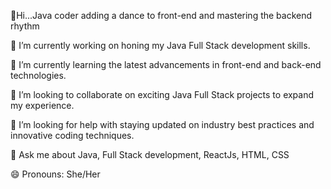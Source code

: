 👋Hi...Java coder adding a dance to front-end and mastering the backend rhythm


                                                                                                                                                                                                       



🔭 I’m currently working on honing my Java Full Stack development skills.

🌱 I’m currently learning the latest advancements in front-end and back-end technologies.

👯 I’m looking to collaborate on exciting Java Full Stack projects to expand my experience.

🤔 I’m looking for help with staying updated on industry best practices and innovative coding techniques.

💬 Ask me about Java, Full Stack development, ReactJs, HTML, CSS

😄 Pronouns: She/Her
